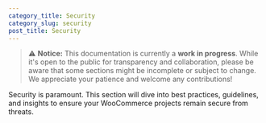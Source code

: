 ```yaml
---
category_title: Security 
category_slug: security
post_title: Security
---
```


> ⚠️ **Notice:** This documentation is currently a **work in progress**. While it's open to the public for transparency and collaboration, please be aware that some sections might be incomplete or subject to change. We appreciate your patience and welcome any contributions!

Security is paramount. This section will dive into best practices, guidelines, and insights to ensure your WooCommerce projects remain secure from threats. 
